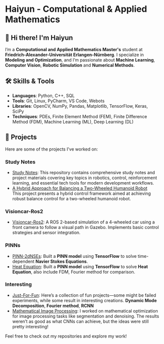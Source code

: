 # Haiyun - Computational & Applied Mathematics

## 👋 Hi there! I'm Haiyun

I’m a **Computational and Applied Mathematics Master's** student at **Friedrich-Alexander-Universität Erlangen-Nürnberg**. I specialize in **Modeling and Optimization**, and I’m passionate about **Machine Learning**, **Computer Vision**, **Robotic Simulation** and **Numerical Methods**.

## 🛠 Skills & Tools

- **Languages**: Python, C++, SQL  
- **Tools**: Git, Linux, PyCharm, VS Code, Webots  
- **Libraries**: OpenCV, NumPy, Pandas, Matplotlib, TensorFlow, Keras, SciPy  
- **Techniques**: PDEs, Finite Element Method (FEM), Finite Difference Method (FDM), Machine Learning (ML), Deep Learning (DL)

## 📂 Projects

Here are some of the projects I've worked on:

### **Study Notes**
- [Study Notes](https://github.com/Haiyun314/Study_Notes): This repository contains comprehensive study notes and project materials covering key topics in robotics, control, reinforcement learning, and essential tech tools for modern development workflows.
- [A Hybrid Approach for Balancing a Two-Wheeled Humanoid Robot](https://github.com/Haiyun314/master_thesis)  
  This project presents a hybrid control framework aimed at achieving robust balance control for a two-wheeled humanoid robot. 

### **Visioncar-Ros2**
- [Visioncar-Ros2](https://github.com/Haiyun314/Visioncar-Ros2): A ROS 2-based simulation of a 4-wheeled car using a front camera to follow a visual path in Gazebo. Implements basic control strategies and sensor integration.

### **PINNs**  
- [PINN-2dNSEs](https://github.com/Haiyun314/PINN-2dNSEs): Built a **PINN model** using **TensorFlow** to solve time-dependent **Navier Stokes Equations**.  
- [Heat Equation](https://github.com/Haiyun314/intro-control-ml): Built a **PINN model** using **TensorFlow** to solve **Heat Equation**, also include FDM, Fourier method for comparison.  

### **Interesting**
- [Just-For-Fun](https://github.com/Haiyun314/Just_For_Fun): Here’s a collection of fun projects—some might be failed experiments, while some result in interesting creations. **Dynamic Mode Decomposition**, **Fourier method**, **RCNN** 
- [Mathematical Image Processing](https://github.com/Haiyun314/Image_processing): I worked on mathematical optimization for image processing tasks like segmentation and denoising. The results weren’t as good as what CNNs can achieve, but the ideas were still pretty interesting!  

Feel free to check out my repositories and explore my work!

